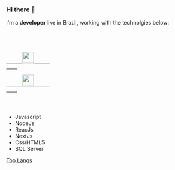 ### Hi there 👋

i'm a **developer** live in Brazil, working with the technolgies below:

<code>
  <div style="color:blue">
    <a href="https://www.facebook.com" target="_blank">
      <img width="30px" heigth="30px" src="https://github.com/rafcez/assets/blob/master/socialMedia/facebook.png"></img>      
    </a>
  <a href="https://www.facebook.com" target="_blank">
      <img width="30px" heigth="30px" src="https://github.com/rafcez/assets/blob/master/socialMedia/facebook.png"></img>      
    </a>
  </div>

</code>


- Javascript
- NodeJs
- ReacJs
- NextJs
- Css/HTML5
- SQL Server


[Top Langs](https://github-readme-stats.vercel.app/api/top-langs/?username=rafcez&theme=tokyonight)

<!--
**rafcez/rafcez** is a ✨ _special_ ✨ repository because its `README.md` (this file) appears on your GitHub profile.

Here are some ideas to get you started:

- 🔭 I’m currently working on ...
- 🌱 I’m currently learning ...
- 👯 I’m looking to collaborate on ...
- 🤔 I’m looking for help with ...
- 💬 Ask me about ...
- 📫 How to reach me: ...
- 😄 Pronouns: ...
- ⚡ Fun fact: ...
-->
